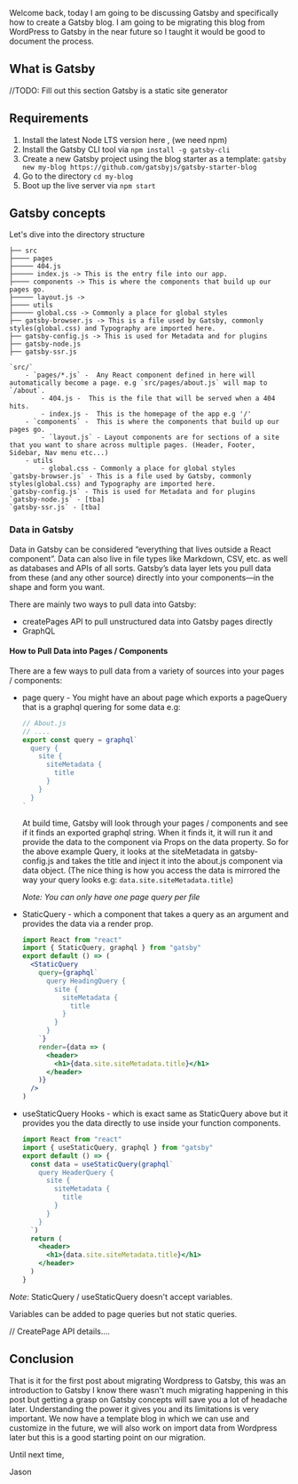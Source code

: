 Welcome back, today I am going to be discussing Gatsby and specifically how to create a Gatsby blog. I am going to be migrating this blog from WordPress to Gatsby in the near future so I taught it would be good to document the process.

## What is Gatsby

//TODO: Fill out this section
Gatsby is a static site generator

## Requirements

1. Install the latest Node LTS version here , (we need npm)
2. Install the Gatsby CLI tool via `npm install -g gatsby-cli`
3. Create a new Gatsby project using the blog starter as a template: `gatsby new my-blog https://github.com/gatsbyjs/gatsby-starter-blog`
4. Go to the directory `cd my-blog`
5. Boot up the live server via `npm start`

## Gatsby concepts

Let's dive into the directory structure

```
├── src
├──── pages
├───── 404.js
├───── index.js -> This is the entry file into our app.
├──── components -> This is where the components that build up our pages go.
├───── layout.js ->
├──── utils
├───── global.css -> Commonly a place for global styles
├── gatsby-browser.js -> This is a file used by Gatsby, commonly styles(global.css) and Typography are imported here.
├── gatsby-config.js -> This is used for Metadata and for plugins
├── gatsby-node.js
├── gatsby-ssr.js

```

```
`src/`
    - `pages/*.js` -  Any React component defined in here will automatically become a page. e.g `src/pages/about.js` will map to `/about`.
        - 404.js -  This is the file that will be served when a 404 hits.
        - index.js -  This is the homepage of the app e.g '/'
    - `components` -  This is where the components that build up our pages go.
        - `layout.js` - Layout components are for sections of a site that you want to share across multiple pages. (Header, Footer, Sidebar, Nav menu etc...)
    - utils
        - global.css - Commonly a place for global styles
`gatsby-browser.js` - This is a file used by Gatsby, commonly styles(global.css) and Typography are imported here.
`gatsby-config.js` - This is used for Metadata and for plugins
`gatsby-node.js` - [tba]
`gatsby-ssr.js` - [tba]
```

### Data in Gatsby

Data in Gatsby can be considered “everything that lives outside a React component”. Data can also live in file types like Markdown, CSV, etc. as well as databases and APIs of all sorts. Gatsby’s data layer lets you pull data from these (and any other source) directly into your components—in the shape and form you want.

There are mainly two ways to pull data into Gatsby:

- createPages API to pull unstructured data into Gatsby pages directly
- GraphQL

#### How to Pull Data into Pages / Components

There are a few ways to pull data from a variety of sources into your pages / components:

- page query - You might have an about page which exports a pageQuery that is a graphql quering for some data e.g:

  ```js
  // About.js
  // ....
  export const query = graphql`
    query {
      site {
        siteMetadata {
          title
        }
      }
    }
  `
  ```

  At build time, Gatsby will look through your pages / components and see if it finds an exported graphql string. When it finds it, it will run it and provide the data to the component via Props on the data property. So for the above example Query, it looks at the siteMetadata in gatsby-config.js and takes the title and inject it into the about.js component via data object. (The nice thing is how you access the data is mirrored the way your query looks e.g: `data.site.siteMetadata.title`)

  _Note: You can only have one page query per file_

- StaticQuery - which a component that takes a query as an argument and provides the data via a render prop.

  ```jsx
  import React from "react"
  import { StaticQuery, graphql } from "gatsby"
  export default () => (
    <StaticQuery
      query={graphql`
        query HeadingQuery {
          site {
            siteMetadata {
              title
            }
          }
        }
      `}
      render={data => (
        <header>
          <h1>{data.site.siteMetadata.title}</h1>
        </header>
      )}
    />
  )
  ```

- useStaticQuery Hooks - which is exact same as StaticQuery above but it provides you the data directly to use inside your function components.

  ```jsx
  import React from "react"
  import { useStaticQuery, graphql } from "gatsby"
  export default () => {
    const data = useStaticQuery(graphql`
      query HeaderQuery {
        site {
          siteMetadata {
            title
          }
        }
      }
    `)
    return (
      <header>
        <h1>{data.site.siteMetadata.title}</h1>
      </header>
    )
  }
  ```

_Note_: StaticQuery / useStaticQuery doesn't accept variables.

Variables can be added to page queries but not static queries.

// CreatePage API details....

## Conclusion

That is it for the first post about migrating Wordpress to Gatsby, this was an introduction to Gatsby I know there wasn't much migrating happening in this post but getting a grasp on Gatsby concepts will save you a lot of headache later. Understanding the power it gives you and its limitations is very important. We now have a template blog in which we can use and customize in the future, we will also work on import data from Wordpress later but this is a good starting point on our migration.

Until next time,

Jason
